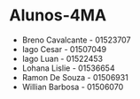 # Alunos-4MA

* Breno Cavalcante - 01523707
* Iago Cesar - 01507049
* Iago Luan - 01522453
* Lohana Lislie - 01536654
* Ramon De Souza - 01506931
* Willian Barbosa - 01506070
